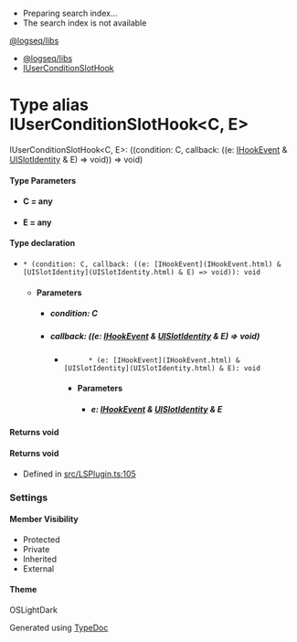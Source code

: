   * Preparing search index...
  * The search index is not available

[@logseq/libs]()

  * [@logseq/libs](../modules.html)
  * [IUserConditionSlotHook](IUserConditionSlotHook.html)



# Type alias IUserConditionSlotHook<C, E>

IUserConditionSlotHook<C, E>: ((condition: C, callback: ((e: [IHookEvent](IHookEvent.html) & [UISlotIdentity](UISlotIdentity.html) & E) => void)) => void)

#### Type Parameters

  * #### C = any

  * #### E = any




#### Type declaration

  *     * (condition: C, callback: ((e: [IHookEvent](IHookEvent.html) & [UISlotIdentity](UISlotIdentity.html) & E) => void)): void
    * #### Parameters

      * ##### condition: C

      * ##### callback: ((e: [IHookEvent](IHookEvent.html) & [UISlotIdentity](UISlotIdentity.html) & E) => void)

        *           * (e: [IHookEvent](IHookEvent.html) & [UISlotIdentity](UISlotIdentity.html) & E): void
          * #### Parameters

            * ##### e: [IHookEvent](IHookEvent.html) & [UISlotIdentity](UISlotIdentity.html) & E

#### Returns void

#### Returns void




  * Defined in [src/LSPlugin.ts:105](https://github.com/logseq/logseq/blob/ac1b53544/libs/src/LSPlugin.ts#L105)



###  Settings

#### Member Visibility

  * Protected
  * Private
  * Inherited
  * External



#### Theme

OSLightDark

Generated using [TypeDoc](https://typedoc.org/)
